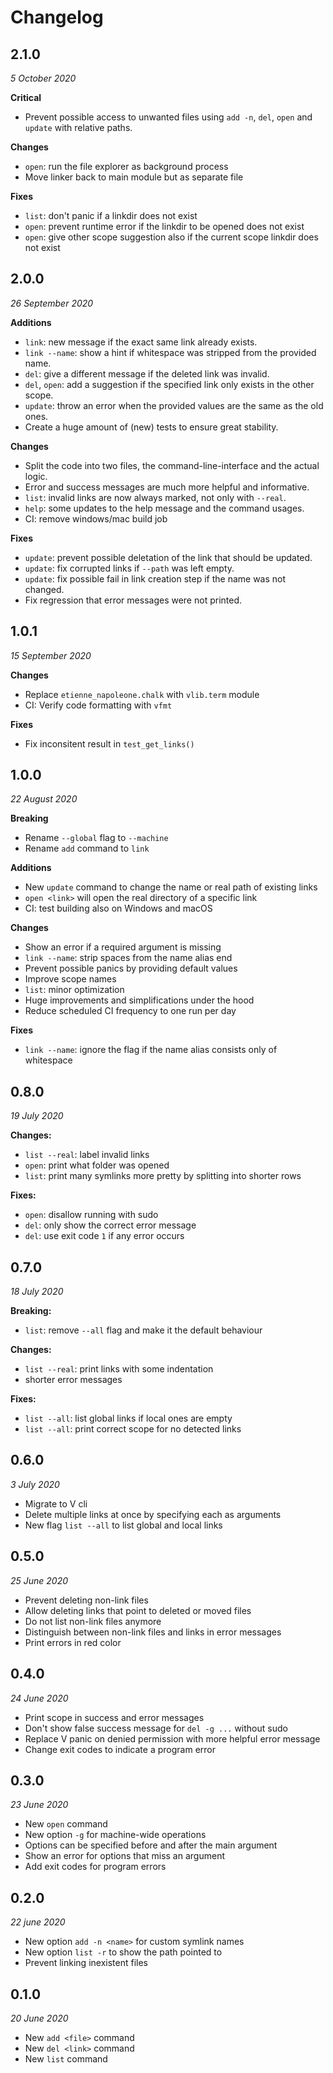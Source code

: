# Changelog


## 2.1.0
_5 October 2020_

**Critical**
- Prevent possible access to unwanted files using `add -n`, `del`, `open` and `update` with relative paths.

**Changes**
- `open`: run the file explorer as background process
- Move linker back to main module but as separate file

**Fixes**
- `list`: don't panic if a linkdir does not exist
- `open`: prevent runtime error if the linkdir to be opened does not exist
- `open`: give other scope suggestion also if the current scope linkdir does not exist


## 2.0.0
_26 September 2020_

**Additions**
- `link`: new message if the exact same link already exists.
- `link --name`: show a hint if whitespace was stripped from the provided name.
- `del`: give a different message if the deleted link was invalid.
- `del`, `open`: add a suggestion if the specified link only exists in the other scope.
- `update`: throw an error when the provided values are the same as the old ones.
- Create a huge amount of (new) tests to ensure great stability.

**Changes**
- Split the code into two files, the command-line-interface and the actual logic.
- Error and success messages are much more helpful and informative.
- `list`: invalid links are now always marked, not only with `--real`.
- `help`: some updates to the help message and the command usages.
- CI: remove windows/mac build job

**Fixes**
- `update`: prevent possible deletation of the link that should be updated.
- `update`: fix corrupted links if `--path` was left empty.
- `update`: fix possible fail in link creation step if the name was not changed.
- Fix regression that error messages were not printed.


## 1.0.1
_15 September 2020_

**Changes**
- Replace `etienne_napoleone.chalk` with `vlib.term` module
- CI: Verify code formatting with `vfmt`

**Fixes**
- Fix inconsitent result in `test_get_links()`


## 1.0.0
_22 August 2020_

**Breaking**
- Rename `--global` flag to `--machine`
- Rename `add` command to `link`

**Additions**
- New `update` command to change the name or real path of existing links
- `open <link>` will open the real directory of a specific link
- CI: test building also on Windows and macOS

**Changes**
- Show an error if a required argument is missing
- `link --name`: strip spaces from the name alias end
- Prevent possible panics by providing default values
- Improve scope names
- `list`: minor optimization
- Huge improvements and simplifications under the hood
- Reduce scheduled CI frequency to one run per day

**Fixes**
- `link --name`: ignore the flag if the name alias consists only of whitespace


## 0.8.0
_19 July 2020_

**Changes:**
- `list --real`: label invalid links
- `open`: print what folder was opened
- `list`: print many symlinks more pretty by splitting into shorter rows

**Fixes:**
- `open`: disallow running with sudo
- `del`: only show the correct error message
- `del`: use exit code `1` if any error occurs


## 0.7.0
_18 July 2020_

**Breaking:**
- `list`: remove `--all` flag and make it the default behaviour

**Changes:**
- `list --real`: print links with some indentation
- shorter error messages

**Fixes:**
- `list --all`: list global links if local ones are empty
- `list --all`: print correct scope for no detected links


## 0.6.0
_3 July 2020_

- Migrate to V cli
- Delete multiple links at once by specifying each as arguments
- New flag `list --all` to list global and local links

## 0.5.0
_25 June 2020_

- Prevent deleting non-link files
- Allow deleting links that point to deleted or moved files
- Do not list non-link files anymore
- Distinguish between non-link files and links in error messages
- Print errors in red color


## 0.4.0
_24 June 2020_

- Print scope in success and error messages
- Don't show false success message for `del -g ...` without sudo
- Replace V panic on denied permission with more helpful error message
- Change exit codes to indicate a program error


## 0.3.0
_23 June 2020_

- New `open` command
- New option `-g` for machine-wide operations
- Options can be specified before and after the main argument
- Show an error for options that miss an argument
- Add exit codes for program errors


## 0.2.0
_22 june 2020_

- New option `add -n <name>` for custom symlink names
- New option `list -r` to show the path pointed to
- Prevent linking inexistent files


## 0.1.0
_20 June 2020_

- New `add <file>` command
- New `del <link>` command
- New `list` command

